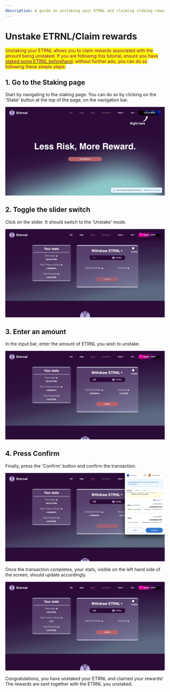 ```yaml
---
description: A guide on unstaking your ETRNL and claiming staking rewards
---
```


# Unstake ETRNL/Claim rewards

<mark style="color:purple;">Unstaking your ETRNL allows you to claim rewards associated with the amount being unstaked. If you are following this tutorial, ensure you have</mark> [<mark style="color:purple;">staked some ETRNL beforehand</mark>](stake-your-etrnl.md)<mark style="color:purple;">. without further ado, you can do so following these simple steps:</mark>

## 1. Go to the Staking page

Start by navigating to the staking page. You can do so by clicking on the 'Stake' button at the top of the page, on the navigation bar.

![Location of the 'Stake' button on the home page of the Eternal Finance platform](../../.gitbook/assets/1.png)

## 2. Toggle the slider switch

Click on the slider. It should switch to the 'Unstake' mode.

![Staking page with the slider switched to 'Unstake' on the Eternal Finance platform](<../../.gitbook/assets/Screenshot 2022-03-23 at 16.32.59.png>)

## 3. Enter an amount

In the input bar, enter the amount of ETRNL you wish to unstake.

![Unstaking page on the Eternal Finance platform](<../../.gitbook/assets/Screenshot 2022-03-23 at 16.33.10.png>)

## 4. Press Confirm

Finally, press the 'Confirm' button and confirm the transaction.

![MetaMask confirmation window while unstaking on the Eternal Finance platform](<../../.gitbook/assets/Screenshot 2022-03-23 at 16.33.34.png>)

Once the transaction completes, your stats, visible on the left hand side of the screen, should update accordingly.

![Unstaking page with no ETRNL staked on the Eternal Finance platform](<../../.gitbook/assets/Screenshot 2022-03-23 at 16.33.52.png>)

Congratulations, you have unstaked your ETRNL and claimed your rewards! The rewards are sent together with the ETRNL you unstaked.
